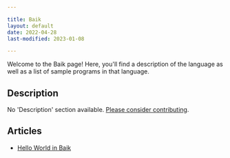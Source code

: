 ```yaml
---

title: Baik
layout: default
date: 2022-04-28
last-modified: 2023-01-08

---
```


Welcome to the Baik page! Here, you'll find a description of the language as well as a list of sample programs in that language.

## Description

No 'Description' section available. [Please consider contributing](https://github.com/TheRenegadeCoder/sample-programs-website).

## Articles

- [Hello World in Baik](https://sampleprograms.io/projects/hello-world/baik)